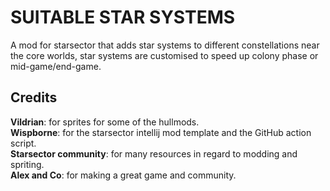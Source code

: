 # SUITABLE STAR SYSTEMS
A mod for starsector that adds star systems to different constellations near the core worlds, star systems are customised to speed up colony phase or mid-game/end-game.

## Credits
<strong>Vildrian</strong>: for sprites for some of the hullmods.  
<strong>Wispborne</strong>: for the starsector intellij mod template and the GitHub action script.  
<strong>Starsector community</strong>: for many resources in regard to modding and spriting.  
<strong>Alex and Co</strong>: for making a great game and community.  